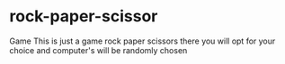 # rock-paper-scissor
Game
This is just a game rock paper scissors  there you will opt for your choice and computer's will be randomly chosen
